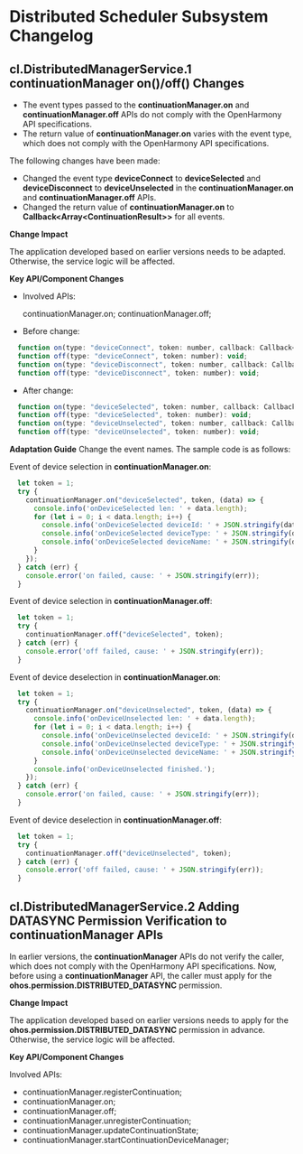 # Distributed Scheduler Subsystem Changelog

## cl.DistributedManagerService.1 continuationManager on()/off() Changes

- The event types passed to the **continuationManager.on** and **continuationManager.off** APIs do not comply with the OpenHarmony API specifications.
- The return value of **continuationManager.on** varies with the event type, which does not comply with the OpenHarmony API specifications.

The following changes have been made:

- Changed the event type **deviceConnect** to **deviceSelected** and **deviceDisconnect** to **deviceUnselected** in the **continuationManager.on** and **continuationManager.off** APIs.
- Changed the return value of **continuationManager.on** to **Callback&lt;Array&lt;ContinuationResult&gt;&gt;** for all events.

**Change Impact**

The application developed based on earlier versions needs to be adapted. Otherwise, the service logic will be affected.

**Key API/Component Changes**

- Involved APIs:

  continuationManager.on;
  continuationManager.off;

- Before change:

```js
  function on(type: "deviceConnect", token: number, callback: Callback<Array<ContinuationResult>>): void;
  function off(type: "deviceConnect", token: number): void;
  function on(type: "deviceDisconnect", token: number, callback: Callback<Array<string>>): void;
  function off(type: "deviceDisconnect", token: number): void;
```

- After change:

```js
  function on(type: "deviceSelected", token: number, callback: Callback<Array<ContinuationResult>>): void;
  function off(type: "deviceSelected", token: number): void;
  function on(type: "deviceUnselected", token: number, callback: Callback<Array<ContinuationResult>>): void;
  function off(type: "deviceUnselected", token: number): void;
```

**Adaptation Guide**
Change the event names. The sample code is as follows:

Event of device selection in **continuationManager.on**:

```ts
  let token = 1;
  try {
    continuationManager.on("deviceSelected", token, (data) => {
      console.info('onDeviceSelected len: ' + data.length);
      for (let i = 0; i < data.length; i++) {
        console.info('onDeviceSelected deviceId: ' + JSON.stringify(data[i].id));
        console.info('onDeviceSelected deviceType: ' + JSON.stringify(data[i].type));
        console.info('onDeviceSelected deviceName: ' + JSON.stringify(data[i].name));
      }
    });
  } catch (err) {
    console.error('on failed, cause: ' + JSON.stringify(err));
  }
```

Event of device selection in **continuationManager.off**:

```ts
  let token = 1;
  try {
    continuationManager.off("deviceSelected", token);
  } catch (err) {
    console.error('off failed, cause: ' + JSON.stringify(err));
  }
```

Event of device deselection in **continuationManager.on**:

```ts
  let token = 1;
  try {
    continuationManager.on("deviceUnselected", token, (data) => {
      console.info('onDeviceUnselected len: ' + data.length);
      for (let i = 0; i < data.length; i++) {
        console.info('onDeviceUnselected deviceId: ' + JSON.stringify(data[i].id));
        console.info('onDeviceUnselected deviceType: ' + JSON.stringify(data[i].type));
        console.info('onDeviceUnselected deviceName: ' + JSON.stringify(data[i].name));
      }
      console.info('onDeviceUnselected finished.');
    });
  } catch (err) {
    console.error('on failed, cause: ' + JSON.stringify(err));
  }
```

Event of device deselection in **continuationManager.off**:

```ts
  let token = 1;
  try {
    continuationManager.off("deviceUnselected", token);
  } catch (err) {
    console.error('off failed, cause: ' + JSON.stringify(err));
  }
```

## cl.DistributedManagerService.2 Adding DATASYNC Permission Verification to continuationManager APIs

In earlier versions, the **continuationManager** APIs do not verify the caller, which does not comply with the OpenHarmony API specifications.
Now, before using a **continuationManager** API, the caller must apply for the **ohos.permission.DISTRIBUTED_DATASYNC** permission.

**Change Impact**

The application developed based on earlier versions needs to apply for the **ohos.permission.DISTRIBUTED_DATASYNC** permission in advance. Otherwise, the service logic will be affected.

**Key API/Component Changes**

Involved APIs:

  - continuationManager.registerContinuation;
  - continuationManager.on;
  - continuationManager.off;
  - continuationManager.unregisterContinuation;
  - continuationManager.updateContinuationState;
  - continuationManager.startContinuationDeviceManager;
